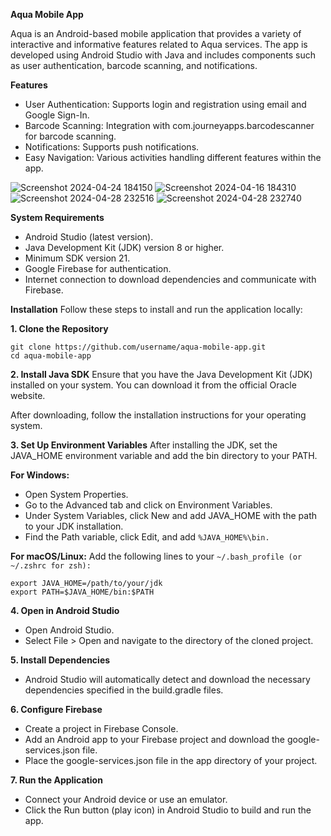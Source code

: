 **Aqua Mobile App**

Aqua is an Android-based mobile application that provides a variety of interactive and informative features related to Aqua services. The app is developed using Android Studio with Java and includes components such as user authentication, barcode scanning, and notifications.

**Features**
- User Authentication: Supports login and registration using email and Google Sign-In.
- Barcode Scanning: Integration with com.journeyapps.barcodescanner for barcode scanning.
- Notifications: Supports push notifications.
- Easy Navigation: Various activities handling different features within the app.

![Screenshot 2024-04-24 184150](https://github.com/user-attachments/assets/be52d64e-2c95-4a86-8516-c514042912ea)
![Screenshot 2024-04-16 184310](https://github.com/user-attachments/assets/bb3d9461-d9dd-4208-937b-d55dbcbaf134)
![Screenshot 2024-04-28 232516](https://github.com/user-attachments/assets/65e9f26d-1a1f-4370-892b-02cf177465af)
![Screenshot 2024-04-28 232740](https://github.com/user-attachments/assets/50d67107-3222-47d8-bc02-7f6d357cfdbe)


**System Requirements**
- Android Studio (latest version).
- Java Development Kit (JDK) version 8 or higher.
- Minimum SDK version 21.
- Google Firebase for authentication.
- Internet connection to download dependencies and communicate with Firebase.

**Installation**
Follow these steps to install and run the application locally:

**1. Clone the Repository**
```
git clone https://github.com/username/aqua-mobile-app.git
cd aqua-mobile-app
```

**2. Install Java SDK**
Ensure that you have the Java Development Kit (JDK) installed on your system. You can download it from the official Oracle website.

After downloading, follow the installation instructions for your operating system.

**3. Set Up Environment Variables**
After installing the JDK, set the JAVA_HOME environment variable and add the bin directory to your PATH.

**For Windows:**
- Open System Properties.
- Go to the Advanced tab and click on Environment Variables.
- Under System Variables, click New and add JAVA_HOME with the path to your JDK installation.
- Find the Path variable, click Edit, and add ```%JAVA_HOME%\bin.```

**For macOS/Linux:**
Add the following lines to your ```~/.bash_profile (or ~/.zshrc for zsh):```
```
export JAVA_HOME=/path/to/your/jdk
export PATH=$JAVA_HOME/bin:$PATH
```

**4. Open in Android Studio**
- Open Android Studio.
- Select File > Open and navigate to the directory of the cloned project.

**5. Install Dependencies**
- Android Studio will automatically detect and download the necessary dependencies specified in the build.gradle files.

**6. Configure Firebase**
- Create a project in Firebase Console.
- Add an Android app to your Firebase project and download the google-services.json file.
- Place the google-services.json file in the app directory of your project.

**7. Run the Application**
- Connect your Android device or use an emulator.
- Click the Run button (play icon) in Android Studio to build and run the app.


